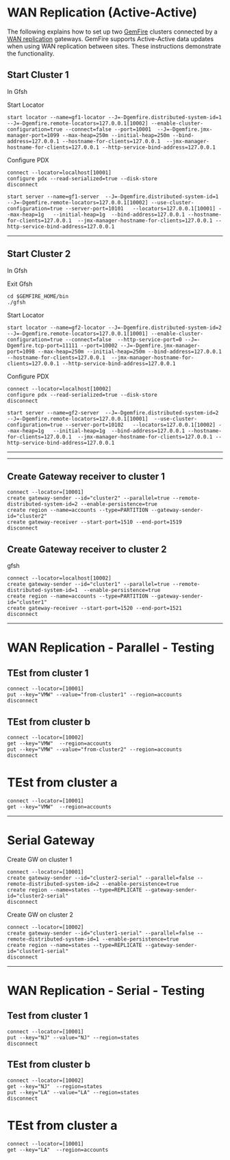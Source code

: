 # WAN Replication (Active-Active)

The following explains how to set up two [GemFire](https://www.vmware.com/products/gemfire.html) clusters connected by a 
[WAN replication](https://docs.vmware.com/en/VMware-Tanzu-GemFire/9.10/tgf/GUID-topologies_and_comm-multi_site_configuration-setting_up_a_multisite_system.html) gateways. GemFire supports Active-Active data updates when using WAN replication between sites. These instructions demonstrate the functionality.

## Start Cluster 1
In Gfsh

Start Locator
```shell
start locator --name=gf1-locator --J=-Dgemfire.distributed-system-id=1    --J=-Dgemfire.remote-locators=127.0.0.1[10002] --enable-cluster-configuration=true --connect=false --port=10001  --J=-Dgemfire.jmx-manager-port=1099 --max-heap=250m --initial-heap=250m --bind-address=127.0.0.1 --hostname-for-clients=127.0.0.1  --jmx-manager-hostname-for-clients=127.0.0.1 --http-service-bind-address=127.0.0.1
```
Configure PDX

```shell
connect --locator=localhost[10001]
configure pdx --read-serialized=true --disk-store
disconnect
```

```shell
start server --name=gf1-server  --J=-Dgemfire.distributed-system-id=1   --J=-Dgemfire.remote-locators=127.0.0.1[10002] --use-cluster-configuration=true --server-port=10101   --locators=127.0.0.1[10001] --max-heap=1g   --initial-heap=1g  --bind-address=127.0.0.1 --hostname-for-clients=127.0.0.1  --jmx-manager-hostname-for-clients=127.0.0.1 --http-service-bind-address=127.0.0.1
```


-------------------------------------
## Start Cluster 2
In Gfsh

Exit Gfsh

```shell
cd $GEMFIRE_HOME/bin
./gfsh
```

Start Locator
```shell
start locator --name=gf2-locator --J=-Dgemfire.distributed-system-id=2   --J=-Dgemfire.remote-locators=127.0.0.1[10001] --enable-cluster-configuration=true --connect=false  --http-service-port=0 --J=-Dgemfire.tcp-port=11111 --port=10002 --J=-Dgemfire.jmx-manager-port=1098 --max-heap=250m --initial-heap=250m --bind-address=127.0.0.1 --hostname-for-clients=127.0.0.1  --jmx-manager-hostname-for-clients=127.0.0.1 --http-service-bind-address=127.0.0.1 
```
Configure PDX

```shell
connect --locator=localhost[10002]
configure pdx --read-serialized=true --disk-store
disconnect
```

```shell
start server --name=gf2-server  --J=-Dgemfire.distributed-system-id=2  --J=-Dgemfire.remote-locators=127.0.0.1[10001]  --use-cluster-configuration=true --server-port=10102   --locators=127.0.0.1[10002] --max-heap=1g   --initial-heap=1g  --bind-address=127.0.0.1 --hostname-for-clients=127.0.0.1  --jmx-manager-hostname-for-clients=127.0.0.1 --http-service-bind-address=127.0.0.1
```

--------
--------------------


## Create Gateway receiver to cluster 1

```shell
connect --locator=[10001]
create gateway-sender --id="cluster2" --parallel=true --remote-distributed-system-id=2 --enable-persistence=true 
create region --name=accounts --type=PARTITION --gateway-sender-id="cluster2"
create gateway-receiver --start-port=1510 --end-port=1519
disconnect
```


## Create Gateway receiver to cluster 2


gfsh

```shell
connect --locator=localhost[10002]
create gateway-sender --id="cluster1" --parallel=true --remote-distributed-system-id=1  --enable-persistence=true
create region --name=accounts --type=PARTITION --gateway-sender-id="cluster1"
create gateway-receiver --start-port=1520 --end-port=1521
disconnect
```

------------------------------------------
# WAN Replication - Parallel - Testing

## TEst from cluster 1


```shell
connect --locator=[10001]
put --key="VMW" --value="from-cluster1" --region=accounts
disconnect
```



## TEst from cluster b

```shell
connect --locator=[10002]
get --key="VMW"  --region=accounts
put --key="VMW" --value="from-cluster2" --region=accounts
disconnect
```

# TEst from cluster a
```shell
connect --locator=[10001]
get --key="VMW"  --region=accounts
```

-------------------

# Serial Gateway

Create GW on cluster 1

```shell
connect --locator=[10001]
create gateway-sender --id="cluster2-serial" --parallel=false --remote-distributed-system-id=2 --enable-persistence=true
create region --name=states --type=REPLICATE --gateway-sender-id="cluster2-serial"
disconnect
```


Create GW on cluster 2

```shell
connect --locator=[10002]
create gateway-sender --id="cluster1-serial" --parallel=false --remote-distributed-system-id=1 --enable-persistence=true
create region --name=states --type=REPLICATE --gateway-sender-id="cluster1-serial"
disconnect
```
------------------------------------
# WAN Replication - Serial - Testing

## Test from cluster 1


```shell
connect --locator=[10001]
put --key="NJ" --value="NJ" --region=states
disconnect
```



## TEst from cluster b

```shell
connect --locator=[10002]
get --key="NJ"  --region=states
put --key="LA" --value="LA" --region=states
disconnect
```

# TEst from cluster a
```shell
connect --locator=[10001]
get --key="LA"  --region=accounts
```